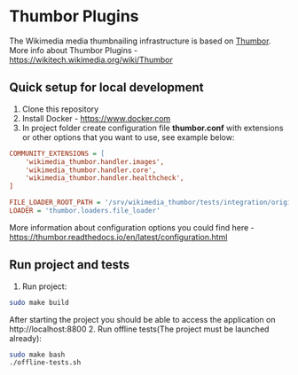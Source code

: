 # Thumbor Plugins

The Wikimedia media thumbnailing infrastructure is based on [Thumbor](https://github.com/thumbor/thumbor).
More info about Thumbor Plugins - https://wikitech.wikimedia.org/wiki/Thumbor

## Quick setup for local development

1. Clone this repository
2. Install Docker - https://www.docker.com
3. In project folder create configuration file **thumbor.conf** with extensions or other options that you want to use, see example below:
```ini
COMMUNITY_EXTENSIONS = [
    'wikimedia_thumbor.handler.images',
    'wikimedia_thumbor.handler.core',
    'wikimedia_thumbor.handler.healthcheck',
]

FILE_LOADER_ROOT_PATH = '/srv/wikimedia_thumbor/tests/integration/originals'
LOADER = 'thumbor.loaders.file_loader'
```
More information about configuration options you could find here - https://thumbor.readthedocs.io/en/latest/configuration.html

## Run project and tests

1. Run project:
```bash
sudo make build
```
After starting the project you should be able to access the application on http://localhost:8800
2. Run offline tests(The project must be launched already):
```bash
sudo make bash
./offline-tests.sh
```
